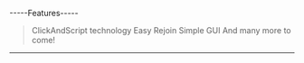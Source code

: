 -----Features-----
>ClickAndScript technology
>Easy Rejoin
>Simple GUI
>And many more to come!
------------------
